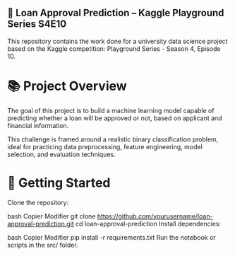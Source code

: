## 🏦 Loan Approval Prediction – Kaggle Playground Series S4E10
This repository contains the work done for a university data science project based on the Kaggle competition: Playground Series - Season 4, Episode 10.

# 📚 Project Overview
The goal of this project is to build a machine learning model capable of predicting whether a loan will be approved or not, based on applicant and financial information.

This challenge is framed around a realistic binary classification problem, ideal for practicing data preprocessing, feature engineering, model selection, and evaluation techniques.

# 🚀 Getting Started
Clone the repository:

bash
Copier
Modifier
git clone https://github.com/yourusername/loan-approval-prediction.git
cd loan-approval-prediction
Install dependencies:

bash
Copier
Modifier
pip install -r requirements.txt
Run the notebook or scripts in the src/ folder.


